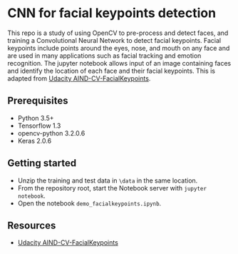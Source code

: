 # CNN for facial keypoints detection

This repo is a study of using OpenCV to pre-process and detect faces, and training a Convolutional Neural Network to detect facial keypoints. Facial keypoints include points around the eyes, nose, and mouth on any face and are used in many applications such as facial tracking and emotion recognition. The jupyter notebook allows input of an image containing faces and identify the location of each face and their facial keypoints. This is adapted from [Udacity AIND-CV-FacialKeypoints](https://github.com/udacity/AIND-CV-FacialKeypoints.git).


## Prerequisites

- Python 3.5+
- Tensorflow 1.3
- opencv-python 3.2.0.6
- Keras 2.0.6


## Getting started

- Unzip the training and test data in `\data` in the same location.
- From the repository root, start the Notebook server with `jupyter notebook`.
- Open the notebook `demo_facialkeypoints.ipynb`.


## Resources

- [Udacity AIND-CV-FacialKeypoints](https://github.com/udacity/AIND-CV-FacialKeypoints.git)

